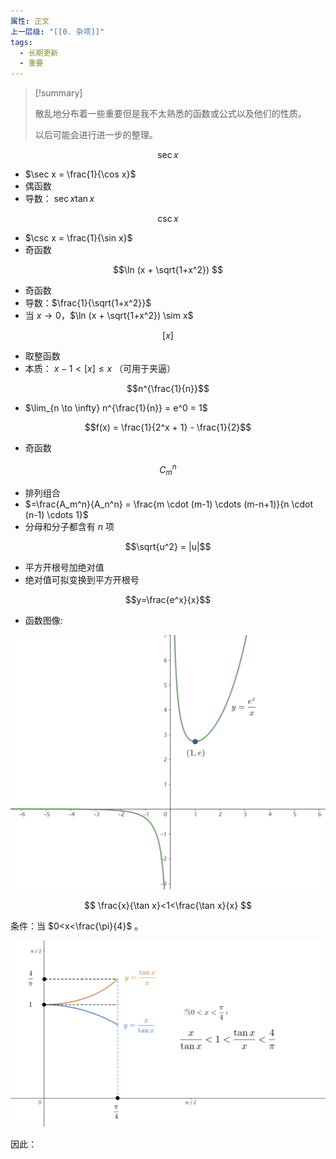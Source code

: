 ```yaml
---
属性: 正文
上一层级: "[[0. 杂项]]"
tags:
  - 长期更新
  - 重要
---
```


> [!summary] 
> 
> 散乱地分布着一些重要但是我不太熟悉的函数或公式以及他们的性质。
> 
> 以后可能会进行进一步的整理。

$$\sec x$$
- $\sec x = \frac{1}{\cos x}$
- 偶函数
- 导数： $\sec x \tan x$

$$\csc x$$
- $\csc x = \frac{1}{\sin x}$
- 奇函数

$$\ln (x + \sqrt{1+x^2}) $$
- 奇函数
- 导数：$\frac{1}{\sqrt{1+x^2}}$
- 当 $x \to 0$，$\ln (x + \sqrt{1+x^2}) \sim x$

$$[x]$$
- 取整函数
- 本质： $x-1 < [x] \le x$ （可用于夹逼）

$$n^{\frac{1}{n}}$$
- $\lim_{n \to \infty} n^{\frac{1}{n}} = e^0 = 1$

$$f(x) = \frac{1}{2^x + 1} - \frac{1}{2}$$
- 奇函数

$$C_m^n$$
- 排列组合
- $=\frac{A_m^n}{A_n^n} = \frac{m \cdot (m-1) \cdots (m-n+1)}{n \cdot (n-1) \cdots 1}$
- 分母和分子都含有 $n$ 项

$$\sqrt{u^2} = |u|$$
- 平方开根号加绝对值
- 绝对值可拟变换到平方开根号

$$y=\frac{e^x}{x}$$
- 函数图像:

![e^x/x](assets/e^x_div_x.png)

$$
\frac{x}{\tan x}<1<\frac{\tan x}{x}
$$

条件：当 $0<x<\frac{\pi}{4}$ 。

![tanx/x compare](assets/tanx&x_compare.png)

因此：

